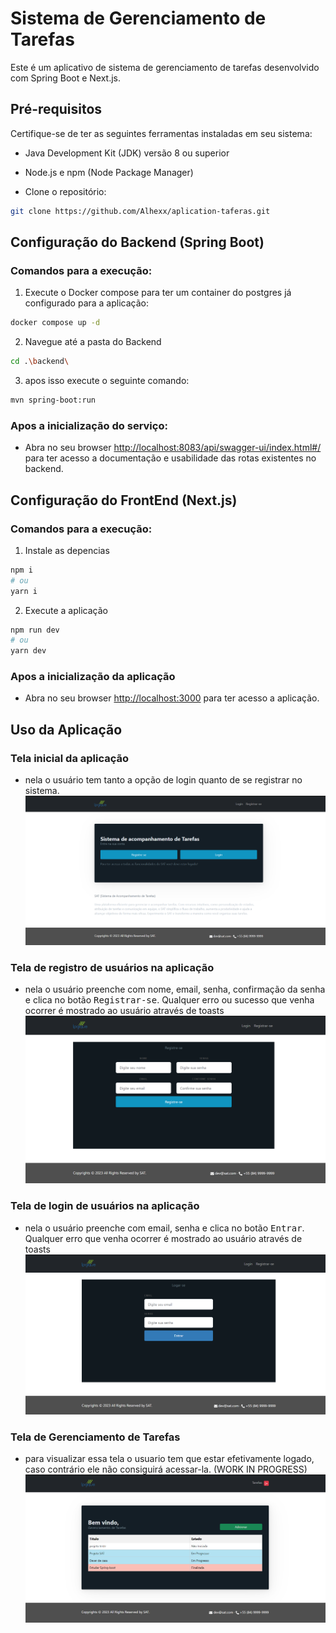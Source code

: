 # Sistema de Gerenciamento de Tarefas

Este é um aplicativo de sistema de gerenciamento de tarefas desenvolvido com Spring Boot e Next.js.

## Pré-requisitos

Certifique-se de ter as seguintes ferramentas instaladas em seu sistema:

- Java Development Kit (JDK) versão 8 ou superior

- Node.js e npm (Node Package Manager)

- Clone o repositório:

```bash
git clone https://github.com/Alhexx/aplication-taferas.git
```

## Configuração do Backend (Spring Boot)

### Comandos para a execução:

1. Execute o Docker compose para ter um container do postgres já configurado para a aplicação:

```bash
docker compose up -d
```

2. Navegue até a pasta do Backend

```bash
cd .\backend\
```

3. apos isso execute o seguinte comando:

```bash
mvn spring-boot:run
```

### Apos a inicialização do serviço:

- Abra no seu browser [http://localhost:8083/api/swagger-ui/index.html#/](http://localhost:8083/api/swagger-ui/index.html#/) para ter acesso a documentação e usabilidade das rotas existentes no backend.

## Configuração do FrontEnd (Next.js)

### Comandos para a execução:

1. Instale as depencias

```bash
npm i
# ou
yarn i
```

2. Execute a aplicação

```bash
npm run dev
# ou
yarn dev
```

### Apos a inicialização da aplicação

- Abra no seu browser [http://localhost:3000](http://localhost:3000) para ter acesso a aplicação.

## Uso da Aplicação

### Tela inicial da aplicação

- nela o usuário tem tanto a opção de login quanto de se registrar no sistema.
  ![Tela Inicial](./public/tela-inicial.png)

### Tela de registro de usuários na aplicação

- nela o usuário preenche com nome, email, senha, confirmação da senha e clica no botão <kbd>Registrar-se</kbd>. Qualquer erro ou sucesso que venha ocorrer é mostrado ao usuário através de toasts
  ![Tela de Registro](./public/tela-register.png)

### Tela de login de usuários na aplicação

- nela o usuário preenche com email, senha e clica no botão <kbd>Entrar</kbd>. Qualquer erro que venha ocorrer é mostrado ao usuário através de toasts
  ![Tela de Registro](./public/tela-login.png)

### Tela de Gerenciamento de Tarefas

- para visualizar essa tela o usuario tem que estar efetivamente logado, caso contrário ele não consiguirá acessar-la. (WORK IN PROGRESS)
  ![Tela de Tarefas](./public/tela-tarefas.png)
